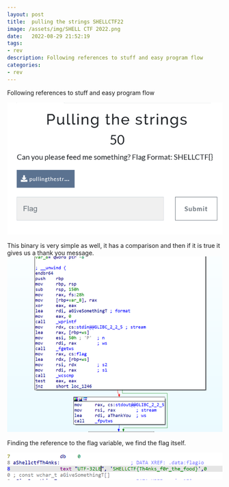 ```yaml
---
layout: post
title:  pulling the strings SHELLCTF22
image: /assets/img/SHELL CTF 2022.png
date:   2022-08-29 21:52:19
tags:
- rev
description: Following references to stuff and easy program flow
categories:
- rev
---
```


Following references to stuff and easy program flow

![](/assets/img/2022-08-13-10-04-04.png)

This binary is very simple as well, it has a comparison and then if it is true it gives us a thank you message.
![](/assets/img/2022-08-13-10-05-07.png)

Finding the reference to the flag variable, we find the flag itself.

![](/assets/img/2022-08-13-10-05-57.png)